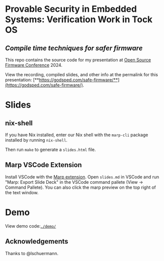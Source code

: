 # Provable Security in Embedded Systems: Verification Work in Tock OS
## *Compile time techniques for safer firmware*

This repo contains the source code for my presentation at [Open Source Firmware Conference](https://www.osfc.io/) 2024.

View the recording, compiled slides, and other info at the permalink for this presentation: [**https://godsped.com/safe-firmware/**](https://godsped.com/safe-firmware/).

# Slides

## nix-shell

If you have Nix installed, enter our Nix shell with the `marp-cli` package installed by running `nix-shell`.

Then run `make` to generate a `slides.html` file.

## Marp VSCode Extension

Install VSCode with the [Marp extension](https://marketplace.visualstudio.com/items?itemName=marp-team.marp-vscode). Open `slides.md` in VSCode and run  "Marp: Export Slide Deck" in the VSCode command pallete (View -> Command Pallete). You can also click the marp preview on the top right of the text window.

# Demo

View demo code:[`./demo/`](./demo/)

## Acknowledgements

Thanks to @lschuermann.
